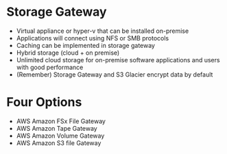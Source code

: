 
# Storage Gateway 
- Virtual appliance or hyper-v that can be installed on-premise
- Applications will connect using NFS or SMB protocols
- Caching can be implemented in storage gateway
- Hybrid storage (cloud + on premise)
- Unlimited cloud storage for on-premise software applications and users with good performance
- (Remember) Storage Gateway and S3 Glacier encrypt data by default
# Four Options
  - AWS Amazon FSx File Gateway
  - AWS Amazon Tape Gateway
  - AWS Amazon Volume Gateway
  - AWS Amazon S3 file Gateway
